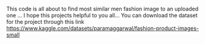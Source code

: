 This code is all about to find most similar men fashion image to an uploaded one ...
I hope this projects helpful to you all...
You can download the dataset for the project through this link https://www.kaggle.com/datasets/paramaggarwal/fashion-product-images-small
